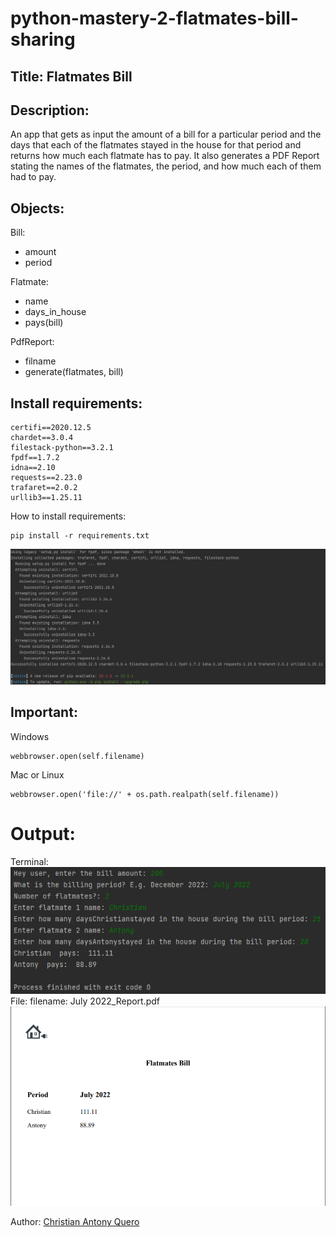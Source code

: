 # python-mastery-2-flatmates-bill-sharing

## Title: Flatmates Bill
## Description:
An app that gets as input the amount of a bill for a particular period and the days that each of the flatmates stayed in the house for that period and returns how much each flatmate has to pay. It also generates a PDF Report stating the names of the flatmates, the period, and how much each of them had to pay.

## Objects:
Bill:
- amount
- period

Flatmate:
- name
- days_in_house
- pays(bill)

PdfReport:
- filname
- generate(flatmates, bill)

## Install requirements:
```
certifi==2020.12.5
chardet==3.0.4
filestack-python==3.2.1
fpdf==1.7.2
idna==2.10
requests==2.23.0
trafaret==2.0.2
urllib3==1.25.11

```

How to install requirements:
```
pip install -r requirements.txt
```

![img.png](files/readme_files/img.png)

## Important:
Windows
```
webbrowser.open(self.filename)
```
Mac or Linux
```
webbrowser.open('file://' + os.path.realpath(self.filename))
```

# Output:
Terminal:
![img_1.png](files/readme_files/img_1.png)
File:
filename: July 2022_Report.pdf
![img_2.png](files/readme_files/img_2.png)

Author: [Christian Antony Quero](https://www.linkedin.com/in/christianquero/)